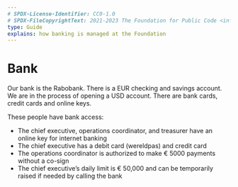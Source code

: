 ```yaml
---
# SPDX-License-Identifier: CC0-1.0
# SPDX-FileCopyrightText: 2021-2023 The Foundation for Public Code <info@publiccode.net>
type: Guide
explains: how banking is managed at the Foundation
---
```


# Bank

Our bank is the Rabobank. There is a EUR checking and savings account. We are in the process of opening a USD account. There are bank cards, credit cards and online keys.

These people have bank access:

* The chief executive, operations coordinator, and treasurer have an online key for internet banking
* The chief executive has a debit card (wereldpas) and credit card
* The operations coordinator is authorized to make € 5000 payments without a co-sign
* The chief executive’s daily limit is € 50,000 and can be temporarily raised if needed by calling the bank
